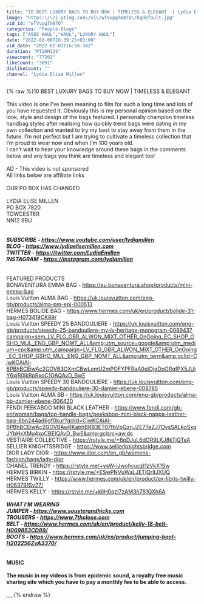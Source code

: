 ```yaml
---
title: "10 BEST LUXURY BAGS TO BUY NOW | TIMELESS & ELEGANT  | Lydia Elise Millen"
image: "https:\/\/i.ytimg.com\/vi\/wTVvpgTm87Q\/hqdefault.jpg"
vid_id: "wTVvpgTm87Q"
categories: "People-Blogs"
tags: ["ASOS HAUL","HAUL","LUXURY HAUL"]
date: "2022-02-06T16:39:25+03:00"
vid_date: "2022-02-03T16:56:34Z"
duration: "PT20M12S"
viewcount: "77202"
likeCount: "3091"
dislikeCount: ""
channel: "Lydia Elise Millen"
---
```

{% raw %}10 BEST LUXURY BAGS TO BUY NOW | TIMELESS &amp; ELEGANT <br /><br />This video is one I’ve been meaning to film for such a long time and lots of you have requested it. Obviously this is my personal opinion based on the look, style and design of the bags featured. I personally champion timeless handbag styles after realising how quickly trend bags were dating in my own collection and wanted to try my best to stay away from them in the future. I’m not perfect but I am trying to cultivate a timeless collection that I’m proud to wear now and when I’m 100 years old.<br />I can’t wait to hear your knowledge around these bags in the comments below and any bags you think are timeless and elegant too!<br /><br />AD - This video is not sponsored<br />All links below are affiliate links<br /><br />OUR PO BOX HAS CHANGED <br /><br />LYDIA ELISE MILLEN<br />PO BOX 7820<br />TOWCESTER<br />NN12 9BU<br />___________________________________________________________________<br /><br />SUBSCRIBE - <a rel="nofollow" target="blank" href="https://www.youtube.com/user/lydiamillen">https://www.youtube.com/user/lydiamillen</a><br />BLOG - <a rel="nofollow" target="blank" href="https://www.lydiaelisemillen.com">https://www.lydiaelisemillen.com</a><br />TWITTER - <a rel="nofollow" target="blank" href="https://twitter.com/LydiaEmillen">https://twitter.com/LydiaEmillen</a><br />INSTAGRAM - <a rel="nofollow" target="blank" href="https://instagram.com/lydiamillen">https://instagram.com/lydiamillen</a><br /><br />___________________________________________________________________<br />FEATURED PRODUCTS<br />BONAVENTURA EMMA BAG - <a rel="nofollow" target="blank" href="https://eu.bonaventura.shop/products/mini-emma-bag">https://eu.bonaventura.shop/products/mini-emma-bag</a><br />Louis Vuitton ALMA BAG - <a rel="nofollow" target="blank" href="https://uk.louisvuitton.com/eng-gb/products/alma-pm-epi-000513">https://uk.louisvuitton.com/eng-gb/products/alma-pm-epi-000513</a> <br />HERMES BOLIDE BAG - <a rel="nofollow" target="blank" href="https://www.hermes.com/uk/en/product/bolide-31-bag-H073419CK89/">https://www.hermes.com/uk/en/product/bolide-31-bag-H073419CK89/</a> <br />Louis Vuitton SPEEDY 25 BANDOULIERE - <a rel="nofollow" target="blank" href="https://uk.louisvuitton.com/eng-gb/products/speedy-25-bandouliere-my-lv-heritage-monogram-008943?campaign=sem_LV_FLG_GBR_ALWON_MIXT_OTHER_OnGoing_EC_SHOP_GSHO_MUL_ENG_GBP_NOMT_ALL&amp;utm_source=google&amp;utm_medium=cpc&amp;utm_campaign=LV_FLG_GBR_ALWON_MIXT_OTHER_OnGoing_EC_SHOP_GSHO_MUL_ENG_GBP_NOMT_ALL&amp;utm_term&amp;gclid=CjwKCAiAl-6PBhBCEiwAc2GOVB3OXmCBwLomU2mPOFYPFRaA0eIOjgDoORgfPX5JUiY6xjR0ikRpRxoC1OAQAvD_BwE">https://uk.louisvuitton.com/eng-gb/products/speedy-25-bandouliere-my-lv-heritage-monogram-008943?campaign=sem_LV_FLG_GBR_ALWON_MIXT_OTHER_OnGoing_EC_SHOP_GSHO_MUL_ENG_GBP_NOMT_ALL&amp;utm_source=google&amp;utm_medium=cpc&amp;utm_campaign=LV_FLG_GBR_ALWON_MIXT_OTHER_OnGoing_EC_SHOP_GSHO_MUL_ENG_GBP_NOMT_ALL&amp;utm_term&amp;gclid=CjwKCAiAl-6PBhBCEiwAc2GOVB3OXmCBwLomU2mPOFYPFRaA0eIOjgDoORgfPX5JUiY6xjR0ikRpRxoC1OAQAvD_BwE</a> <br />Louis Vuitton SPEEDY 30 BANDOULIERE - <a rel="nofollow" target="blank" href="https://uk.louisvuitton.com/eng-gb/products/speedy-bandouliere-30-damier-ebene-008785">https://uk.louisvuitton.com/eng-gb/products/speedy-bandouliere-30-damier-ebene-008785</a> <br />Louis Vuitton ALMA BB - <a rel="nofollow" target="blank" href="https://uk.louisvuitton.com/eng-gb/products/alma-bb-damier-ebene-006420">https://uk.louisvuitton.com/eng-gb/products/alma-bb-damier-ebene-006420</a> <br />FENDI PEEKABOO MINI BLACK LEATHER - <a rel="nofollow" target="blank" href="https://www.fendi.com/gb-en/woman/bags/top-handle-bags/peekaboo-mini-black-nappa-leather-bag-8bn244ad6gf0kur?gclid=CjwKCAiAl-6PBhBCEiwAc2GOVBAwRKabhBRB3ET07fbVpQznJZE7TeZJ7OvsSALkoSxgJYbHxXMu4xoCBEIQAvD_BwE&amp;gclsrc=aw.ds">https://www.fendi.com/gb-en/woman/bags/top-handle-bags/peekaboo-mini-black-nappa-leather-bag-8bn244ad6gf0kur?gclid=CjwKCAiAl-6PBhBCEiwAc2GOVBAwRKabhBRB3ET07fbVpQznJZE7TeZJ7OvsSALkoSxgJYbHxXMu4xoCBEIQAvD_BwE&amp;gclsrc=aw.ds</a> <br />VESTIAIRE COLLECTIVE - <a rel="nofollow" target="blank" href="https://rstyle.me/+6pDJuL6dOR9LKJ8kTjQTeA">https://rstyle.me/+6pDJuL6dOR9LKJ8kTjQTeA</a> <br />SELLIER KNIGHTSBRIDGE - <a rel="nofollow" target="blank" href="https://www.sellierknightsbridge.com">https://www.sellierknightsbridge.com</a> <br />DIOR LADY DIOR - <a rel="nofollow" target="blank" href="https://www.dior.com/en_gb/womens-fashion/bags/lady-dior">https://www.dior.com/en_gb/womens-fashion/bags/lady-dior</a> <br />CHANEL TRENDY - <a rel="nofollow" target="blank" href="https://rstyle.me/+ysW-iJwohcuczl1zVkX1Sw">https://rstyle.me/+ysW-iJwohcuczl1zVkX1Sw</a> <br />HERMES BIRKIN - <a rel="nofollow" target="blank" href="https://rstyle.me/+ESwPNVuWaLJETlQrlIJXUQ">https://rstyle.me/+ESwPNVuWaLJETlQrlIJXUQ</a> <br />HERMES TWILLY - <a rel="nofollow" target="blank" href="https://www.hermes.com/uk/en/product/ex-libris-twilly-H063791Sv27/">https://www.hermes.com/uk/en/product/ex-libris-twilly-H063791Sv27/</a> <br />HERMES KELLY - <a rel="nofollow" target="blank" href="https://rstyle.me/+kIiH0qzl7zAM3h781QXh6A">https://rstyle.me/+kIiH0qzl7zAM3h781QXh6A</a> <br />___________________________________________________________________<br />WHAT I'M WEARING<br />JUMPER - <a rel="nofollow" target="blank" href="https://www.sousterandhicks.com">https://www.sousterandhicks.com</a>  <br />TROUSERS - <a rel="nofollow" target="blank" href="https://www.7thclose.com">https://www.7thclose.com</a> <br />BELT - <a rel="nofollow" target="blank" href="https://www.hermes.com/uk/en/product/kelly-18-belt-H069853CD89/">https://www.hermes.com/uk/en/product/kelly-18-belt-H069853CD89/</a> <br />BOOTS - <a rel="nofollow" target="blank" href="https://www.hermes.com/uk/en/product/jumping-boot-H202256ZvA3370/">https://www.hermes.com/uk/en/product/jumping-boot-H202256ZvA3370/</a>  <br /><br />___<br />MUSIC <br /><br />The music in my videos is from epidemic sound, a royalty free music sharing site which you have to pay a monthly fee to be able to access.<br /><br />___________________________________________________________________{% endraw %}
